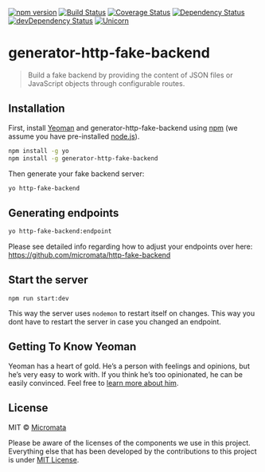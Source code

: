 [![npm version](https://badge.fury.io/js/generator-http-fake-backend.svg)](http://badge.fury.io/js/generator-http-fake-backend)
[![Build Status](https://travis-ci.org/micromata/generator-http-fake-backend.svg?branch=master)](https://travis-ci.org/micromata/generator-http-fake-backend)
[![Coverage Status](https://coveralls.io/repos/github/micromata/generator-http-fake-backend/badge.svg?branch=master)](https://coveralls.io/github/micromata/generator-http-fake-backend?branch=master)
[![Dependency Status](https://david-dm.org/micromata/generator-http-fake-backend.svg)](https://david-dm.org/micromata/generator-http-fake-backend)
[![devDependency Status](https://david-dm.org/micromata/generator-http-fake-backend/dev-status.svg?theme=shields.io)](https://david-dm.org/micromata/generator-http-fake-backend#info=devDependencies)
[![Unicorn](https://img.shields.io/badge/unicorn-approved-ff69b4.svg?style=flat)](https://www.youtube.com/watch?v=qRC4Vk6kisY) 

# generator-http-fake-backend
> Build a fake backend by providing the content of JSON files or JavaScript objects through configurable routes.

## Installation

First, install [Yeoman](http://yeoman.io) and generator-http-fake-backend using [npm](https://www.npmjs.com/) (we assume you have pre-installed [node.js](https://nodejs.org/)).

```bash
npm install -g yo
npm install -g generator-http-fake-backend
```

Then generate your fake backend server:

```bash
yo http-fake-backend
```
 

## Generating endpoints

```bash
yo http-fake-backend:endpoint
```

Please see detailed info regarding how to adjust your endpoints over here: 
<https://github.com/micromata/http-fake-backend>

## Start the server

```
npm run start:dev
```

This way the server uses `nodemon` to restart itself on changes. 
This way you dont have to restart the server in case you changed an endpoint.

## Getting To Know Yeoman

Yeoman has a heart of gold. He’s a person with feelings and opinions, but he’s very easy to work with. If you think he’s too opinionated, he can be easily convinced. Feel free to [learn more about him](http://yeoman.io/).

## License

MIT © [Micromata](www.micromata.de)

Please be aware of the licenses of the components we use in this project.
Everything else that has been developed by the contributions to this project is under [MIT License](LICENSE).


